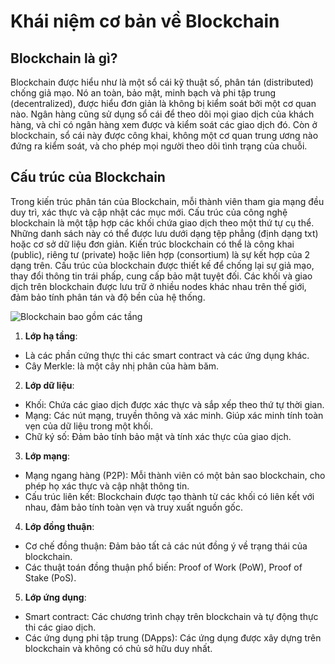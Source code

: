 # Khái niệm cơ bản về Blockchain
## Blockchain là gì?
Blockchain được hiểu như là một sổ cái kỹ thuật số, phân tán (distributed) chống giả mạo. Nó an toàn, bảo mật, minh bạch và phi tập trung (decentralized), được hiểu đơn giản là không bị kiểm soát bởi một cơ quan nào. 
Ngân hàng cũng sử dụng sổ cái để theo dõi mọi giao dịch của khách hàng, và chỉ có ngân hàng xem được và kiểm soát các giao dịch đó. Còn ở blockchain, sổ cái này được công khai, không một cơ quan trung ương nào đứng ra kiểm soát, và cho phép mọi người theo dõi tình trạng của chuỗi.
## Cấu trúc của Blockchain
Trong kiến trúc phân tán của Blockchain, mỗi thành viên tham gia mạng đều duy trì, xác thực và cập nhật các mục mới. Cấu trúc của công nghệ blockchain là một tập hợp các khối chứa giao dịch theo một thứ tự cụ thể. Những danh sách này có thể được lưu dưới dạng tệp phẳng (định dạng txt) hoặc cơ sở dữ liệu đơn giản. Kiến trúc blockchain có thể là công khai (public), riêng tư (private) hoặc liên hợp (consortium) là sự kết hợp của 2 dạng trên. Cấu trúc của blockchain được thiết kế để chống lại sự giả mạo, thay đổi thông tin trái phấp, cung cấp bảo mật tuyệt đối. Các khối và giao dịch trên blockchain được lưu trữ ở nhiều nodes khác nhau trên thế giới, đảm bảo tính phân tán và độ bền của hệ thống.

![Blockchain bao gồm các tầng](https://github.com/Zukitata03/se13.1/assets/93626176/34bc8b41-cc0c-45b2-8c4c-aaf507846ac5)

1. **Lớp hạ tầng**: 
  - Là các phần cứng thực thi các smart contract và các ứng dụng khác.
  - Cây Merkle: là một cây nhị phân của hàm băm. 
2. **Lớp dữ liệu**:
  - Khối: Chứa các giao dịch được xác thực và sắp xếp theo thứ tự thời gian.
  - Mạng: Các nút mạng, truyền thông và xác minh. Giúp xác minh tính toàn vẹn của dữ liệu trong một khối.
  - Chữ ký số: Đảm bảo tính bảo mật và tính xác thực của giao dịch.
3. **Lớp mạng**:
  - Mạng ngang hàng (P2P): Mỗi thành viên có một bản sao blockchain, cho phép họ xác thực và cập nhật thông tin.
  - Cấu trúc liên kết: Blockchain được tạo thành từ các khối có liên kết với nhau, đảm bảo tính toàn vẹn và truy xuất nguồn gốc.
4. **Lớp đồng thuận**:
  -  Cơ chế đồng thuận: Đảm bảo tất cả các nút đồng ý về trạng thái của blockchain.
  -  Các thuật toán đồng thuận phổ biến: Proof of Work (PoW), Proof of Stake (PoS).
5. **Lớp ứng dụng**:
  - Smart contract: Các chương trình chạy trên blockchain và tự động thực thi các giao dịch.
  - Các ứng dụng phi tập trung (DApps): Các ứng dụng được xây dựng trên blockchain và không có chủ sở hữu duy nhất.
